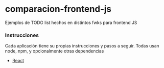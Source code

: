 # comparacion-frontend-js
Ejemplos de TODO list hechos en distintos fwks para frontend JS


### Instrucciones

Cada aplicación tiene su propias instrucciones y pasos a seguir.
Todas usan node, npm, y opcionalmente otras dependencias
 
- [React](react-todo/README.md)